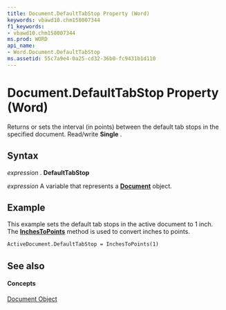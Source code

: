 ```yaml
---
title: Document.DefaultTabStop Property (Word)
keywords: vbawd10.chm158007344
f1_keywords:
- vbawd10.chm158007344
ms.prod: WORD
api_name:
- Word.Document.DefaultTabStop
ms.assetid: 55c7a9e4-0a25-cd32-36b0-fc9431b1d110
---
```



# Document.DefaultTabStop Property (Word)

Returns or sets the interval (in points) between the default tab stops in the specified document. Read/write  **Single** .


## Syntax

 _expression_ . **DefaultTabStop**

 _expression_ A variable that represents a **[Document](document-object-word.md)** object.


## Example

This example sets the default tab stops in the active document to 1 inch. The  **[InchesToPoints](application-inchestopoints-method-word.md)** method is used to convert inches to points.


```vb
ActiveDocument.DefaultTabStop = InchesToPoints(1)
```


## See also


#### Concepts


[Document Object](document-object-word.md)

